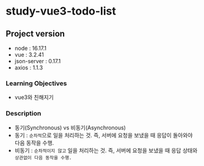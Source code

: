 # study-vue3-todo-list

## Project version

- node : 16.17.1
- vue : 3.2.41
- json-server : 0.17.1
- axios : 1.1.3

### Learning Objectives

- vue3와 친해지기

### Description

- 동기(Synchronous) vs 비동기(Asynchronous)
- 동기 : `순차적`으로 일을 처리하는 것. 즉, 서버에 요청을 보냈을 때 응답이 돌아와야 다음 동작을 수행.
- 비동기 : `순차적이지 않고` 일을 처리하는 것. 즉, 서버에 요청을 보냈을 때 응답 상태와 `상관없이 다음 동작을 수행.`
